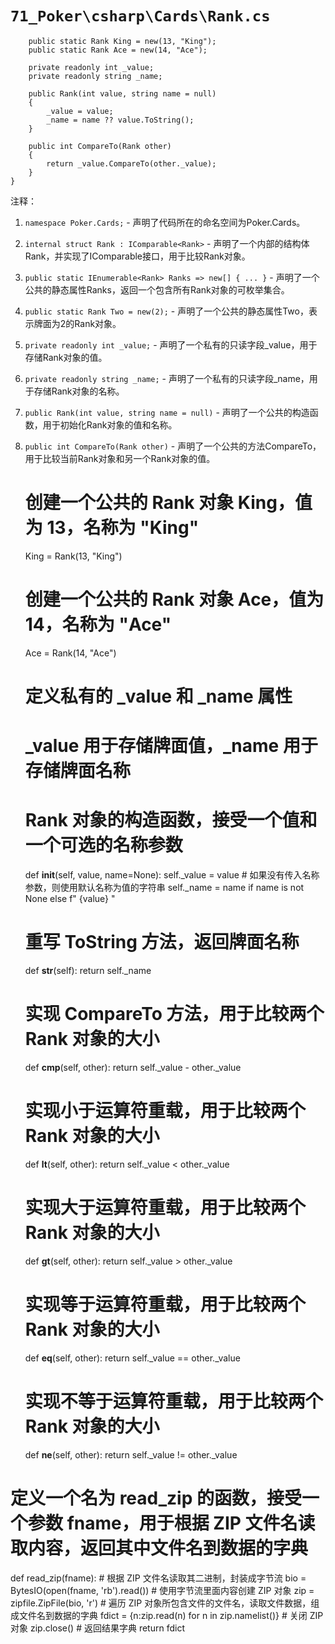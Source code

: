 # `71_Poker\csharp\Cards\Rank.cs`

```
    public static Rank King = new(13, "King");
    public static Rank Ace = new(14, "Ace");

    private readonly int _value;
    private readonly string _name;

    public Rank(int value, string name = null)
    {
        _value = value;
        _name = name ?? value.ToString();
    }

    public int CompareTo(Rank other)
    {
        return _value.CompareTo(other._value);
    }
}
```

注释：

1. `namespace Poker.Cards;` - 声明了代码所在的命名空间为Poker.Cards。

2. `internal struct Rank : IComparable<Rank>` - 声明了一个内部的结构体Rank，并实现了IComparable接口，用于比较Rank对象。

3. `public static IEnumerable<Rank> Ranks => new[] { ... }` - 声明了一个公共的静态属性Ranks，返回一个包含所有Rank对象的可枚举集合。

4. `public static Rank Two = new(2);` - 声明了一个公共的静态属性Two，表示牌面为2的Rank对象。

5. `private readonly int _value;` - 声明了一个私有的只读字段_value，用于存储Rank对象的值。

6. `private readonly string _name;` - 声明了一个私有的只读字段_name，用于存储Rank对象的名称。

7. `public Rank(int value, string name = null)` - 声明了一个公共的构造函数，用于初始化Rank对象的值和名称。

8. `public int CompareTo(Rank other)` - 声明了一个公共的方法CompareTo，用于比较当前Rank对象和另一个Rank对象的值。
    # 创建一个公共的 Rank 对象 King，值为 13，名称为 "King"
    King = Rank(13, "King")
    # 创建一个公共的 Rank 对象 Ace，值为 14，名称为 "Ace"
    Ace = Rank(14, "Ace")

    # 定义私有的 _value 和 _name 属性
    # _value 用于存储牌面值，_name 用于存储牌面名称
    # Rank 对象的构造函数，接受一个值和一个可选的名称参数
    def __init__(self, value, name=None):
        self._value = value
        # 如果没有传入名称参数，则使用默认名称为值的字符串
        self._name = name if name is not None else f" {value} "

    # 重写 ToString 方法，返回牌面名称
    def __str__(self):
        return self._name

    # 实现 CompareTo 方法，用于比较两个 Rank 对象的大小
    def __cmp__(self, other):
        return self._value - other._value

    # 实现小于运算符重载，用于比较两个 Rank 对象的大小
    def __lt__(self, other):
        return self._value < other._value

    # 实现大于运算符重载，用于比较两个 Rank 对象的大小
    def __gt__(self, other):
        return self._value > other._value

    # 实现等于运算符重载，用于比较两个 Rank 对象的大小
    def __eq__(self, other):
        return self._value == other._value

    # 实现不等于运算符重载，用于比较两个 Rank 对象的大小
    def __ne__(self, other):
        return self._value != other._value
# 定义一个名为 read_zip 的函数，接受一个参数 fname，用于根据 ZIP 文件名读取内容，返回其中文件名到数据的字典
def read_zip(fname):
    # 根据 ZIP 文件名读取其二进制，封装成字节流
    bio = BytesIO(open(fname, 'rb').read())
    # 使用字节流里面内容创建 ZIP 对象
    zip = zipfile.ZipFile(bio, 'r')
    # 遍历 ZIP 对象所包含文件的文件名，读取文件数据，组成文件名到数据的字典
    fdict = {n:zip.read(n) for n in zip.namelist()}
    # 关闭 ZIP 对象
    zip.close()
    # 返回结果字典
    return fdict
```